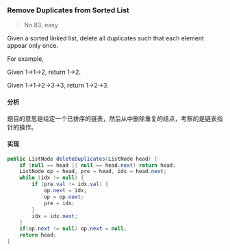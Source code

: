 ### Remove Duplicates from Sorted List

> No.83, easy

Given a sorted linked list, delete all duplicates such that each element appear only once.

For example,

Given 1->1->2, return 1->2.

Given 1->1->2->3->3, return 1->2->3.

#### 分析

题目的意思是给定一个已排序的链表，然后从中删除重复的结点，考察的是链表指针的操作。

#### 实现

```java
public ListNode deleteDuplicates(ListNode head) {
    if (null == head || null == head.next) return head;
    ListNode op = head, pre = head, idx = head.next;
    while (idx != null) {
        if (pre.val != idx.val) {
            op.next = idx;
            op = op.next;
            pre = idx;
        }
        idx = idx.next;
    }
    if(op.next != null) op.next = null;
    return head;
}
```